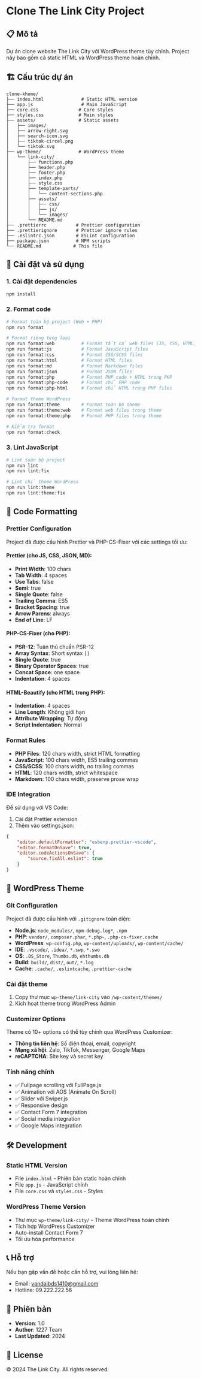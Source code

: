 # Clone The Link City Project

## 📋 Mô tả

Dự án clone website The Link City với WordPress theme tùy chỉnh. Project này bao gồm cả static HTML và WordPress theme hoàn chỉnh.

## 🏗️ Cấu trúc dự án

```
clone-khome/
├── index.html              # Static HTML version
├── app.js                  # Main JavaScript
├── core.css               # Core styles
├── styles.css             # Main styles
├── assets/                # Static assets
│   ├── images/
│   ├── arrow-right.svg
│   ├── search-icon.svg
│   ├── tiktok-circel.png
│   └── tiktok.svg
├── wp-theme/              # WordPress theme
│   └── link-city/
│       ├── functions.php
│       ├── header.php
│       ├── footer.php
│       ├── index.php
│       ├── style.css
│       ├── template-parts/
│       │   └── content-sections.php
│       ├── assets/
│       │   ├── css/
│       │   ├── js/
│       │   └── images/
│       └── README.md
├── .prettierrc           # Prettier configuration
├── .prettierignore       # Prettier ignore rules
├── .eslintrc.json        # ESLint configuration
├── package.json          # NPM scripts
└── README.md            # This file
```

## 🚀 Cài đặt và sử dụng

### 1. Cài đặt dependencies

```bash
npm install
```

### 2. Format code

```bash
# Format toàn bộ project (Web + PHP)
npm run format

# Format riêng từng loại
npm run format:web          # Format tất cả web files (JS, CSS, HTML, MD)
npm run format:js           # Format JavaScript files
npm run format:css          # Format CSS/SCSS files
npm run format:html         # Format HTML files
npm run format:md           # Format Markdown files
npm run format:json         # Format JSON files
npm run format:php          # Format PHP code + HTML trong PHP
npm run format:php-code     # Format chỉ PHP code
npm run format:php-html     # Format chỉ HTML trong PHP files

# Format theme WordPress
npm run format:theme        # Format toàn bộ theme
npm run format:theme:web    # Format web files trong theme
npm run format:theme:php    # Format PHP files trong theme

# Kiểm tra format
npm run format:check
```

### 3. Lint JavaScript

```bash
# Lint toàn bộ project
npm run lint
npm run lint:fix

# Lint chỉ theme WordPress
npm run lint:theme
npm run lint:theme:fix
```

## 🎨 Code Formatting

### Prettier Configuration

Project đã được cấu hình Prettier và PHP-CS-Fixer với các settings tối ưu:

#### Prettier (cho JS, CSS, JSON, MD):

- **Print Width**: 100 chars
- **Tab Width**: 4 spaces
- **Use Tabs**: false
- **Semi**: true
- **Single Quote**: false
- **Trailing Comma**: ES5
- **Bracket Spacing**: true
- **Arrow Parens**: always
- **End of Line**: LF

#### PHP-CS-Fixer (cho PHP):

- **PSR-12**: Tuân thủ chuẩn PSR-12
- **Array Syntax**: Short syntax `[]`
- **Single Quote**: true
- **Binary Operator Spaces**: true
- **Concat Space**: one space
- **Indentation**: 4 spaces

#### HTML-Beautify (cho HTML trong PHP):

- **Indentation**: 4 spaces
- **Line Length**: Không giới hạn
- **Attribute Wrapping**: Tự động
- **Script Indentation**: Normal

### Format Rules

- **PHP Files**: 120 chars width, strict HTML formatting
- **JavaScript**: 100 chars width, ES5 trailing commas
- **CSS/SCSS**: 100 chars width, no trailing commas
- **HTML**: 120 chars width, strict whitespace
- **Markdown**: 100 chars width, preserve prose wrap

### IDE Integration

Để sử dụng với VS Code:

1. Cài đặt Prettier extension
2. Thêm vào settings.json:

```json
{
    "editor.defaultFormatter": "esbenp.prettier-vscode",
    "editor.formatOnSave": true,
    "editor.codeActionsOnSave": {
        "source.fixAll.eslint": true
    }
}
```

## 📁 WordPress Theme

### Git Configuration

Project đã được cấu hình với `.gitignore` toàn diện:

- **Node.js**: `node_modules/`, `npm-debug.log*`, `.npm`
- **PHP**: `vendor/`, `composer.phar`, `*.php~`, `.php-cs-fixer.cache`
- **WordPress**: `wp-config.php`, `wp-content/uploads/`, `wp-content/cache/`
- **IDE**: `.vscode/`, `.idea/`, `*.swp`, `*.swo`
- **OS**: `.DS_Store`, `Thumbs.db`, `ehthumbs.db`
- **Build**: `build/`, `dist/`, `out/`, `*.log`
- **Cache**: `.cache/`, `.eslintcache`, `.prettier-cache`

### Cài đặt theme

1. Copy thư mục `wp-theme/link-city` vào `/wp-content/themes/`
2. Kích hoạt theme trong WordPress Admin

### Customizer Options

Theme có 10+ options có thể tùy chỉnh qua WordPress Customizer:

- **Thông tin liên hệ**: Số điện thoại, email, copyright
- **Mạng xã hội**: Zalo, TikTok, Messenger, Google Maps
- **reCAPTCHA**: Site key và secret key

### Tính năng chính

- ✅ Fullpage scrolling với FullPage.js
- ✅ Animation với AOS (Animate On Scroll)
- ✅ Slider với Swiper.js
- ✅ Responsive design
- ✅ Contact Form 7 integration
- ✅ Social media integration
- ✅ Google Maps integration

## 🛠️ Development

### Static HTML Version

- File `index.html` - Phiên bản static hoàn chỉnh
- File `app.js` - JavaScript chính
- File `core.css` và `styles.css` - Styles

### WordPress Theme Version

- Thư mục `wp-theme/link-city/` - Theme WordPress hoàn chỉnh
- Tích hợp WordPress Customizer
- Auto-install Contact Form 7
- Tối ưu hóa performance

## 📞 Hỗ trợ

Nếu bạn gặp vấn đề hoặc cần hỗ trợ, vui lòng liên hệ:

- Email: vandaibds1410@gmail.com
- Hotline: 09.222.222.56

## 📄 Phiên bản

- **Version**: 1.0
- **Author**: 1227 Team
- **Last Updated**: 2024

## 📜 License

© 2024 The Link City. All rights reserved.
